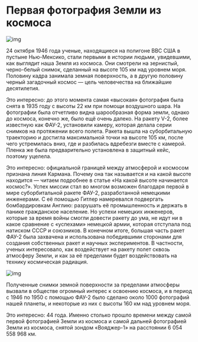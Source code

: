 # Первая фотография Земли из космоса

![img](https://mydiscoveries.ru/wp-content/uploads/2016/02/LY8DVoe.jpg)

24 октября 1946 года ученые, находящиеся на полигоне ВВС США в пустыне Нью-Мексико, стали первыми в истории людьми, увидевшими, как выглядит наша Земля из космоса. Они смотрели на зернистый, черно-белый снимок, сделанный на высоте 105 км над уровнем моря. Половину кадра занимала земная поверхность, а в другую половину черный загадочный космос — цель человечества на ближайшие десятилетия.

Это интересно: до этого момента самая «высокая» фотография была снята в 1935 году с высоты 22 км при помощи воздушного шара. На фотографии была отчетливо видна шарообразная форма земли, однако до космоса, конечно же, было ещё очень далеко.
На ракету V-2, более известную как ФАУ-2, установили камеру, которая делала серии снимков на протяжении всего полета. Ракета вышла на суборбитальную траекторию и достигла максимальной точки на высоте 105 км, после чего устремилась вниз, где и разбилась вдребезги вместе с камерой. Пленка же была предварительно установлена в защитный кейс, поэтому уцелела.

Это интересно: официальной границей между атмосферой и космосом признана линия Кармана. Почему она так называется и на какой высоте находится — читаем подробнее в статье «На какой высоте начинается космос?».
Успех миссии стал во многом возможен благодаря первой в мире суборбитальной ракете ФАУ-2, разработанной немецкими инженерами. С её помощью Гитлер намеревался подвергать бомбардировкам Англию: разрушать её промышленность и держать в панике гражданское население. Но успехи немецких инженеров, которые за время войны смогли довести ракету до ума, не идут ни в какое сравнение с «успехами» немецкой армии, которая отступала под натиском СССР и союзников. В конечном итоге, большая часть ракет ФАУ-2 была захвачена и использована победившими сторонами для создания собственных ракет и научных экспериментов. В частности, ученых интересовало, как воздействует на ракету полет сквозь атмосферу Земли, и как за её пределами будет воздействовать на технику космическая радиация.

![img](https://mydiscoveries.ru/wp-content/uploads/2016/02/Bumper8_launch-GPN-2000-000613-1024x788.jpg)

Полученные снимки земной поверхности за пределами атмосферы вызвали в обществе огромный интерес к освоению космоса, и в период с 1946 по 1950 с помощью ФАУ-2 было сделано около 1000 фотографий нашей планеты, и некоторые из них с высоты 160 км над уровнем моря.

Это интересно: 44 года. Именно столько прошло времени между самой первой фотографией Земли из космоса и самой дальней фотографией Земли из космоса, снятой зондом «Вояджер-1» на расстоянии 6 054 558 968 км.